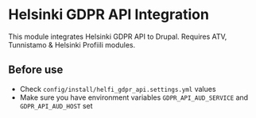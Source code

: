 # Helsinki GDPR API Integration

This module integrates Helsinki GDPR API to Drupal. Requires ATV, Tunnistamo & Helsinki Profiili modules.

## Before use ##
- Check `config/install/helfi_gdpr_api.settings.yml` values
- Make sure you have environment variables `GDPR_API_AUD_SERVICE` and `GDPR_API_AUD_HOST` set